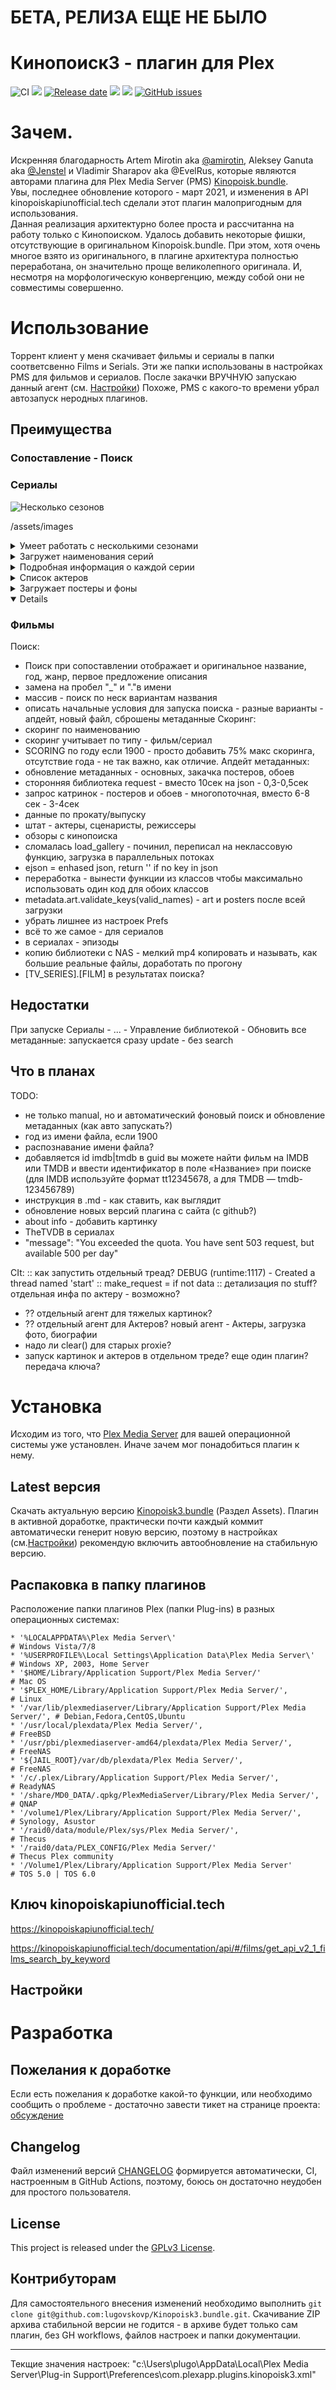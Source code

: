 # БЕТА, РЕЛИЗА ЕЩЕ НЕ БЫЛО

# Кинопоиск3 - плагин для Plex
<!-- https://shields.io/badges/git-hub-release -->
![CI][release-image]
[![][version-image]][changelog-url]
[![Release date][release-date-image]][release-url]
[![][version-beta-image]][changelog-url]
[![][license-image]][license-url]
[![GitHub issues][issues-opened]][issue-url]

# Зачем.
Искренняя благодарность Artem Mirotin aka [@amirotin](https://github.com/amirotin), Aleksey Ganuta aka [@Jenstel](https://github.com/Jenstel) и Vladimir Sharapov aka @EvelRus, которые являются авторами плагина для Plex Media Server (PMS) [Kinopoisk.bundle](https://github.com/Jenstel/Kinopoisk.bundle).</br>
Увы, последнее обновление которого - март 2021, и изменения в API kinopoiskapiunofficial.tech сделали этот плагин малопригодным для использования.</br>
Данная реализация архитектурно более проста и рассчитанна на работу только с Кинопоиском. Удалось добавить некоторые фишки, отсутствующие в оригинальном Kinopoisk.bundle. При этом, хотя очень многое взято из оригинального, в плагине архитектура полностью переработана, он значительно проще великолепного оригинала. И, несмотря на морфологическую конвергенцию, между собой они не совместимы совершенно.


# Использование
Торрент клиент у меня скачивает фильмы и сериалы в папки соответсвенно Films и Serials.
Эти же папки использованы в настройках PMS для фильмов и сериалов. 
После закачки ВРУЧНУЮ запускаю данный агент (см. [Настройки](https://github.com/lugovskovp/Kinopoisk3.bundle/tree/beta#настройки))
Похоже, PMS с какого-то времени убрал автозапуск неродных плагинов.

## Преимущества

### Сопоставление - Поиск

### Сериалы

![Несколько сезонов][pix-url]

/assets/images

<details>
<summary>Умеет работать с несколькими сезонами</summary>

<img src="https://github.com/lugovskovp/Kinopoisk3.bundle/blob/master/pix/ser_2_seasones.png" alt="Screenshot">
![Несколько сезонов][pix-url]
![Несколько сезонов]("https://github.com/lugovskovp/Kinopoisk3.bundle/pix/ser_2_seasones.png")
![Несколько сезонов](<"../blob/main/pix/ser_2_seasones.png">)
<img src="https://github.com/lugovskovp/Kinopoisk3.bundle/pix/ser_2_seasones.png" alt="Screenshot">

[pix-url]: https://github.com/lugovskovp/Kinopoisk3.bundle/pix/ser_2_seasones.png
</details>

<details>
<summary>Загружет наименования серий</summary>
![Наименование серий в сериале](<pix/ser ser names.png>)
</details>
<details>
<summary>Подробная информация о каждой серии</summary>
![Подробная информация о каждой серии](<pix/ser one serie.png>)
</details>
<details>
<summary>Список актеров</summary>
![Актёры](<pix/ser actors.png>)
</details>
<details>
<summary>Загружает постеры и фоны</summary>
![Загружаются постеры](<pix/ser posters.png>)
![Загружаются фоны](<"pix/ser fones.png">)
</details>

<details open>







</details>

### Фильмы


Поиск:
- Поиск при сопоставлении отображает и оригинальное название, год, жанр, первое предложение описания
- замена на пробел "_" и "."в имени
- массив - поиск по неск вариантам названия
- описать начальные условия для запуска поиска - разные варианты - апдейт, новый файл, сброшены метаданные
Скоринг:
- скоринг по наименованию 
- скоринг учитывает по типу - фильм/сериал
- SCORING по году если 1900 - просто добавить 75% макс скоринга, отсутствие года - не так важно, как отличие.
Апдейт метаданных:
- обновление метаданных - основных, закачка постеров, обоев
- сторонняя библиотека request - вместо 10сек на json - 0,3-0,5сек
- запрос катринок - постеров и обоев - многопоточная, вместо 6-8 сек - 3-4сек
- данные по прокату/выпуску
- штат - актеры, сценаристы, режиссеры
- обзоры с кинопоиска
- сломалась load_gallery - починил, переписал на неклассовую функцию, загрузка в параллельных потоках
- ejson = enhased json, return '' if no key in json
- переработка - вынести функции из классов чтобы максимально использовать один код для обоих классов
- metadata.art.validate_keys(valid_names) - art и posters после всей загрузки
- убрать лишнее из настроек Prefs
- всё то же самое - для сериалов
- в сериалах - эпизоды
- копию библиотеки с NAS - мелкий mp4 копировать и называть, как большие реальные файлы, доработать по прогону
- [TV_SERIES].[FILM] в результатах поиска?

## Недостатки

При запуске Сериалы - ... - Управление библиотекой - Обновить все метаданные: запускается сразу update - без search



## Что в планах

TODO:
- не только manual, но и автоматический фоновый поиск и обновление метаданных (как авто запускать?)
- год из имени файла, если 1900
- распознавание имени файла? 
- добавляется id imdb|tmdb в guid
    вы можете найти фильм на IMDB или TMDB и ввести идентификатор в поле «Название» при поиске (для IMDB используйте формат tt12345678, а для TMDB — tmdb-123456789)
- инструкция в .md - как ставить, как выглядит
- обновление новых версий плагина с сайта (c github?)
- about info - добавить картинку
- TheTVDB в сериалах
- "message": "You exceeded the quota. You have sent 503 request, but available 500 per day"

CIt:
:: как запустить отдельный треад? DEBUG (runtime:1117) - Created a thread named 'start'
:: make_request = if not data
:: детализация по stuff? отдельная инфа по актеру - возможно?
- ?? отдельный агент для тяжелых картинок?
- ?? отдельный агент для Актеров? новый агент - Актеры, загрузка фото, биографии
- надо ли clear() для старых proxie?
- запуск картинок и актеров в отдельном треде? еще один плагин? передача ключа?





# Установка
Исходим из того, что [Plex Media Server](https://www.plex.tv/media-server-downloads/) для вашей операционной системы уже установлен.
Иначе зачем мог понадобиться плагин к нему.

## Latest версия
Скачать актуальную версию [Kinopoisk3.bundle](https://github.com/lugovskovp/Kinopoisk3.bundle/releases/latest) (Раздел Assets).
Плагин в активной доработке, практически почти каждый коммит автоматически генерит новую версию, поэтому в настройках (см.[Настройки](https://github.com/lugovskovp/Kinopoisk3.bundle/tree/beta#настройки)) рекомендую включить автообновление на стабильную версию.

## Распаковка в папку плагинов
Расположение папки плагинов Plex (папки Plug-ins) в разных операционных системах:
```
* '%LOCALAPPDATA%\Plex Media Server\'                                        # Windows Vista/7/8
* '%USERPROFILE%\Local Settings\Application Data\Plex Media Server\'         # Windows XP, 2003, Home Server
* '$HOME/Library/Application Support/Plex Media Server/'                     # Mac OS
* '$PLEX_HOME/Library/Application Support/Plex Media Server/',               # Linux
* '/var/lib/plexmediaserver/Library/Application Support/Plex Media Server/', # Debian,Fedora,CentOS,Ubuntu
* '/usr/local/plexdata/Plex Media Server/',                                  # FreeBSD
* '/usr/pbi/plexmediaserver-amd64/plexdata/Plex Media Server/',              # FreeNAS
* '${JAIL_ROOT}/var/db/plexdata/Plex Media Server/',                         # FreeNAS
* '/c/.plex/Library/Application Support/Plex Media Server/',                 # ReadyNAS
* '/share/MD0_DATA/.qpkg/PlexMediaServer/Library/Plex Media Server/',        # QNAP
* '/volume1/Plex/Library/Application Support/Plex Media Server/',            # Synology, Asustor
* '/raid0/data/module/Plex/sys/Plex Media Server/',                          # Thecus
* '/raid0/data/PLEX_CONFIG/Plex Media Server/'                               # Thecus Plex community
* '/Volume1/Plex/Library/Application Support/Plex Media Server'              # TOS 5.0 | TOS 6.0
```

## Ключ kinopoiskapiunofficial.tech

https://kinopoiskapiunofficial.tech/

https://kinopoiskapiunofficial.tech/documentation/api/#/films/get_api_v2_1_films_search_by_keyword

## Настройки


# Разработка

## Пожелания к доработке
Если есть пожелания к доработке какой-то функции, или необходимо сообщить о проблеме - достаточно завести тикет на странице проекта:
[обсуждение](https://github.com/lugovskovp/Kinopoisk3.bundle/issues/new/choose)


## Changelog
Файл изменений версий [CHANGELOG][changelog-url] формируется автоматически, CI, настроенным в GitHub Actions, поэтому, боюсь он достаточно неудобен для простого пользователя.

## License
This project is released under the [GPLv3 License][license-url].

## Контрибуторам

Для самостоятельного внесения изменений необходимо выполнить ```git clone git@github.com:lugovskovp/Kinopoisk3.bundle.git```. Скачивание ZIP архива стабильной версии не годится - в архиве будет только сам плагин, без GH workflows, файлов настроек и папки документации.

<!-- Links: -->
[release-url]: https://github.com/lugovskovp/Kinopoisk3.bundle
[changelog-url]: https://github.com/lugovskovp/Kinopoisk3.bundle/blob/master/CHANGELOG.md

[release-image]: https://github.com/lugovskovp/Kinopoisk3.bundle/actions/workflows/release.yml/badge.svg?branch=master
[release-url]: https://github.com/lugovskovp/Kinopoisk3.bundle/actions/workflows/release.yml

[version-image]: https://img.shields.io/github/v/release/lugovskovp/Kinopoisk3.bundle
[version-beta-image]: https://img.shields.io/github/v/release/lugovskovp/Kinopoisk3.bundle?include_prereleases
[release-date-image]: https://img.shields.io/github/release-date/lugovskovp/Kinopoisk3.bundle

[license-url]: https://github.com/lugovskovp/Kinopoisk3.bundle/blob/main/LICENSE
[license-image]: https://img.shields.io/github/license/lugovskovp/Kinopoisk3.bundle

[issues-opened]: https://img.shields.io/github/issues/lugovskovp/Kinopoisk3.bundle
[issue-url]: https://github.com/lugovskovp/Kinopoisk3.bundle/issues

-----------
Текщие значения настроек:
"c:\Users\plugo\AppData\Local\Plex Media Server\Plug-in Support\Preferences\com.plexapp.plugins.kinopoisk3.xml" 


